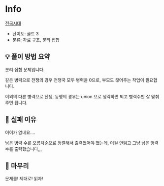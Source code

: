 # Info
[전국시대](https://boj.kr/15809)

- 난이도: 골드 3
- 분류: 자료 구조, 분리 집합

## 💡 풀이 방법 요약

분리 집합 문제입니다.

같은 병력으로 전쟁의 경우 전쟁국 모두 병력을 0으로, 부모도 끊어주는 작업이 필요합니다.

이외의 다른 병력으로 전쟁, 동맹의 경우는 union 으로 생각하면 되고 병력수만 잘 맞춰주면 됩니다.

## 👀 실패 이유

어이가 없네요....

남은 병력 수를 오름차순으로 정렬해서 출력했어야 했는데, 이걸 안읽고 그냥 남은 병력 수를 출력했습니다,,,

## 🙂 마무리

문제를! 제대로! 읽자!
